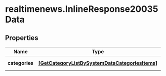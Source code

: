 # realtimenews.InlineResponse20035Data

## Properties

Name | Type | Description | Notes
------------ | ------------- | ------------- | -------------
**categories** | [**[GetCategoryListBySystemDataCategoriesItems]**](GetCategoryListBySystemDataCategoriesItems.md) | List of categories. | [optional] 


